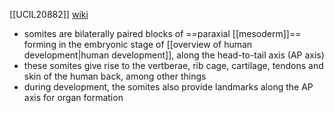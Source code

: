 [[UCIL20882]]
[wiki](https://en.wikipedia.org/wiki/Somite)

- somites are bilaterally paired blocks of ==paraxial [[mesoderm]]== forming in the embryonic stage of [[overview of human development|human development]], along the head-to-tail axis (AP axis)
- these somites give rise to the vertberae, rib cage, cartilage, tendons and skin of the human back, among other things
- during development, the somites also provide landmarks along the AP axis for organ formation